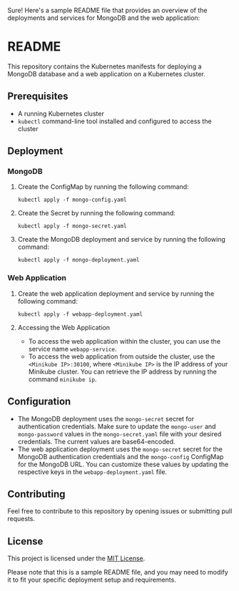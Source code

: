 Sure! Here's a sample README file that provides an overview of the deployments and services for MongoDB and the web application:

# README

This repository contains the Kubernetes manifests for deploying a MongoDB database and a web application on a Kubernetes cluster.

## Prerequisites

- A running Kubernetes cluster
- `kubectl` command-line tool installed and configured to access the cluster

## Deployment

### MongoDB

1. Create the ConfigMap by running the following command:

   ```
   kubectl apply -f mongo-config.yaml
   ```

2. Create the Secret by running the following command:

   ```
   kubectl apply -f mongo-secret.yaml
   ```

3. Create the MongoDB deployment and service by running the following command:

   ```
   kubectl apply -f mongo-deployment.yaml
   ```

### Web Application

1. Create the web application deployment and service by running the following command:

   ```
   kubectl apply -f webapp-deployment.yaml
   ```

2. Accessing the Web Application

   - To access the web application within the cluster, you can use the service name `webapp-service`.
   - To access the web application from outside the cluster, use the `<Minikube IP>:30100`, where `<Minikube IP>` is the IP address of your Minikube cluster. You can retrieve the IP address by running the command `minikube ip`.

## Configuration

- The MongoDB deployment uses the `mongo-secret` secret for authentication credentials. Make sure to update the `mongo-user` and `mongo-password` values in the `mongo-secret.yaml` file with your desired credentials. The current values are base64-encoded.
- The web application deployment uses the `mongo-secret` secret for the MongoDB authentication credentials and the `mongo-config` ConfigMap for the MongoDB URL. You can customize these values by updating the respective keys in the `webapp-deployment.yaml` file.

## Contributing

Feel free to contribute to this repository by opening issues or submitting pull requests.

## License

This project is licensed under the [MIT License](LICENSE).

Please note that this is a sample README file, and you may need to modify it to fit your specific deployment setup and requirements.
